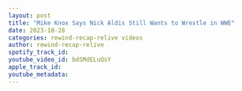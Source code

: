 ```yaml
---
layout: post
title: "Mike Knox Says Nick Aldis Still Wants to Wrestle in WWE"
date: 2023-10-28
categories: rewind-recap-relive videos
author: rewind-recap-relive
spotify_track_id: 
youtube_video_id: bdSMdELuQsY
apple_track_id: 
youtube_metadata: 
---
```

